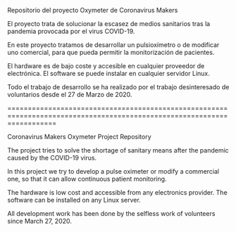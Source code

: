 Repositorio del proyecto Oxymeter de Coronavirus Makers

El proyecto trata de solucionar la escasez de medios sanitarios tras la pandemia provocada por el virus COVID-19.

En este proyecto tratamos de desarrollar un pulsioxímetro o de modificar uno comercial, para que pueda permitir la monitorización de pacientes.

El hardware es de bajo coste y accesible en cualquier proveedor de electrónica. El software se puede instalar en cualquier servidor Linux.

Todo el trabajo de desarrollo se ha realizado por el trabajo desinteresado de voluntarios desde el 27 de Marzo de 2020.

========================================================================================================================

Coronavirus Makers Oxymeter Project Repository

The project tries to solve the shortage of sanitary means after the pandemic caused by the COVID-19 virus.

In this project we try to develop a pulse oximeter or modify a commercial one, so that it can allow continuous patient monitoring.

The hardware is low cost and accessible from any electronics provider. The software can be installed on any Linux server.

All development work has been done by the selfless work of volunteers since March 27, 2020.

